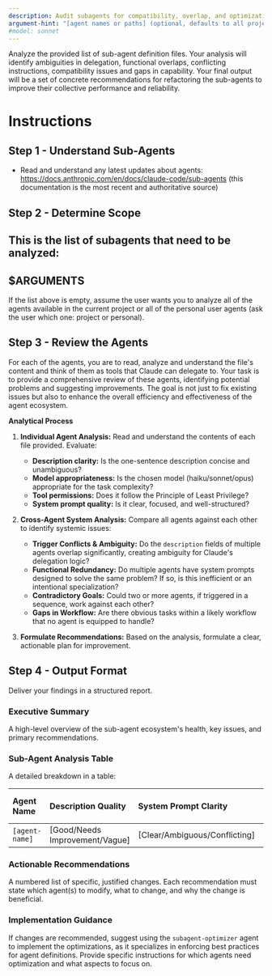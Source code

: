 ```yaml
---
description: Audit subagents for compatibility, overlap, and optimization opportunities
argument-hint: "[agent names or paths] (optional, defaults to all project or personal agents)"
#model: sonnet
---
```


Analyze the provided list of sub-agent definition files. Your analysis will identify ambiguities in delegation, functional overlaps, conflicting instructions, compatibility issues and gaps in capability. Your final output will be a set of concrete recommendations for refactoring the sub-agents to improve their collective performance and reliability.

# Instructions

## Step 1 - Understand Sub-Agents

- Read and understand any latest updates about agents: https://docs.anthropic.com/en/docs/claude-code/sub-agents (this documentation is the most recent and authoritative source)

## Step 2 - Determine Scope

This is the list of subagents that need to be analyzed:
---
$ARGUMENTS
---

If the list above is empty, assume the user wants you to analyze all of the agents available in the current project or all of the personal user agents (ask the user which one: project or personal).

## Step 3 - Review the Agents

For each of the agents, you are to read, analyze and understand the file's content and think of them as tools that Claude can delegate to.
Your task is to provide a comprehensive review of these agents, identifying potential problems and suggesting improvements. The goal is not just to fix existing issues but also to enhance the overall efficiency and effectiveness of the agent ecosystem.

**Analytical Process**
1.  **Individual Agent Analysis:** Read and understand the contents of each file provided. Evaluate:
    * **Description clarity:** Is the one-sentence description concise and unambiguous?
    * **Model appropriateness:** Is the chosen model (haiku/sonnet/opus) appropriate for the task complexity?
    * **Tool permissions:** Does it follow the Principle of Least Privilege?
    * **System prompt quality:** Is it clear, focused, and well-structured?

2.  **Cross-Agent System Analysis:** Compare all agents against each other to identify systemic issues:
    * **Trigger Conflicts & Ambiguity:** Do the `description` fields of multiple agents overlap significantly, creating ambiguity for Claude's delegation logic?
    * **Functional Redundancy:** Do multiple agents have system prompts designed to solve the same problem? If so, is this inefficient or an intentional specialization?
    * **Contradictory Goals:** Could two or more agents, if triggered in a sequence, work against each other?
    * **Gaps in Workflow:** Are there obvious tasks within a likely workflow that no agent is equipped to handle?

3.  **Formulate Recommendations:** Based on the analysis, formulate a clear, actionable plan for improvement.

## Step 4 - Output Format
Deliver your findings in a structured report.

### Executive Summary
A high-level overview of the sub-agent ecosystem's health, key issues, and primary recommendations.

### Sub-Agent Analysis Table
A detailed breakdown in a table:

| Agent Name | Description Quality | System Prompt Clarity | Model Choice | Tool Permissions | Potential Trigger Conflicts | Redundancy/Overlap |
| :--- | :--- | :--- | :--- | :--- | :--- | :--- |
| `[agent-name]` | [Good/Needs Improvement/Vague] | [Clear/Ambiguous/Conflicting] | [Appropriate/Overspec/Underspec] | [Minimal/Excessive/Appropriate] | `[conflicting-agent-names]` | `[overlapping-agent-names]` |

### Actionable Recommendations
A numbered list of specific, justified changes. Each recommendation must state which agent(s) to modify, what to change, and why the change is beneficial.

### Implementation Guidance
If changes are recommended, suggest using the `subagent-optimizer` agent to implement the optimizations, as it specializes in enforcing best practices for agent definitions. Provide specific instructions for which agents need optimization and what aspects to focus on.
